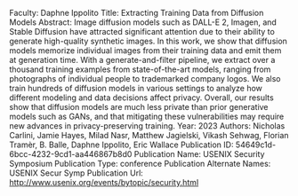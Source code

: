 Faculty: Daphne Ippolito
Title: Extracting Training Data from Diffusion Models
Abstract: Image diffusion models such as DALL-E 2, Imagen, and Stable Diffusion have attracted significant attention due to their ability to generate high-quality synthetic images. In this work, we show that diffusion models memorize individual images from their training data and emit them at generation time. With a generate-and-filter pipeline, we extract over a thousand training examples from state-of-the-art models, ranging from photographs of individual people to trademarked company logos. We also train hundreds of diffusion models in various settings to analyze how different modeling and data decisions affect privacy. Overall, our results show that diffusion models are much less private than prior generative models such as GANs, and that mitigating these vulnerabilities may require new advances in privacy-preserving training.
Year: 2023
Authors: Nicholas Carlini, Jamie Hayes, Milad Nasr, Matthew Jagielski, Vikash Sehwag, Florian Tramèr, B. Balle, Daphne Ippolito, Eric Wallace
Publication ID: 54649c1d-6bcc-4232-9cd1-aa446867b8d0
Publication Name: USENIX Security Symposium
Publication Type: conference
Publication Alternate Names: USENIX Secur Symp
Publication Url: http://www.usenix.org/events/bytopic/security.html
